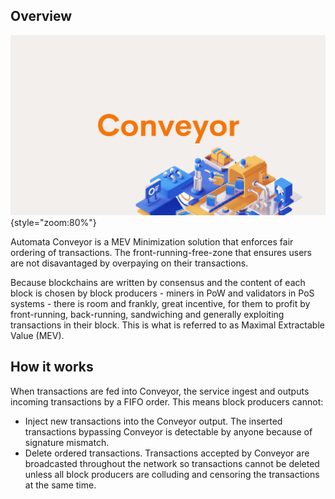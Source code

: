 ## Overview

![](../assets/conveyor_updated.png){style="zoom:80%"}

Automata Conveyor is a MEV Minimization solution that enforces fair ordering of transactions. The front-running-free-zone that ensures users are not disavantaged by overpaying on their transactions. 

Because blockchains are written by consensus and the content of each block is chosen by block producers - miners in PoW and validators in PoS systems - there is room and frankly, great incentive, for them to profit by front-running, back-running, sandwiching and generally exploiting transactions in their block. This is what is referred to as Maximal Extractable Value (MEV). 

## How it works 

When transactions are fed into Conveyor, the service ingest and outputs incoming transactions by a FIFO order. This means block producers cannot: 

- Inject new transactions into the Conveyor output. The inserted transactions bypassing Conveyor is detectable by anyone because of signature mismatch.
- Delete ordered transactions. Transactions accepted by Conveyor are broadcasted throughout the network so transactions cannot be deleted unless all block producers are colluding and censoring the transactions at the same time.
